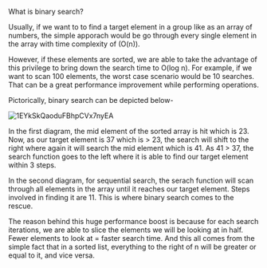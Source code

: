 What is binary search?

Usually, if we want to to find a target element in a group like as an array of numbers, the simple apporach would be go through every single element in the array with time complexity of (O(n)). 

However, if these elements are sorted, we are able to take the advantage of this privilege to bring down the search time to O(log n). For example, if we want to scan 100 elements, the worst case scenario would be 10 searches. That can be a great performance improvement while performing operations.

Pictorically, binary search can be depicted below-


![1EYkSkQaoduFBhpCVx7nyEA](https://user-images.githubusercontent.com/33410914/203827425-b16a0806-db92-459a-84b9-cf36802a365a.gif)


In the first diagram, the mid element of the sorted array is hit which is 23. Now, as our target element is 37 which is > 23, the search will shift to the right where again it will search the mid element which is 41. As 41 > 37, the search function goes to the left where it is able to find our target element within 3 steps. 

In the second diagram, for sequential search, the serach function will scan through all elements in the array until it reaches our target element. Steps involved in finding it are 11. This is where binary search comes to the rescue.

The reason behind this huge performance boost is because for each search iterations, we are able to slice the elements we will be looking at in half. Fewer elements to look at = faster search time. And this all comes from the simple fact that in a sorted list, everything to the right of n will be greater or equal to it, and vice versa.
